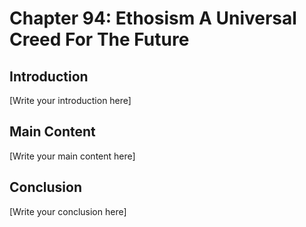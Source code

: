 # Chapter 94: Ethosism A Universal Creed For The Future

## Introduction

[Write your introduction here]

## Main Content

[Write your main content here]

## Conclusion

[Write your conclusion here]
